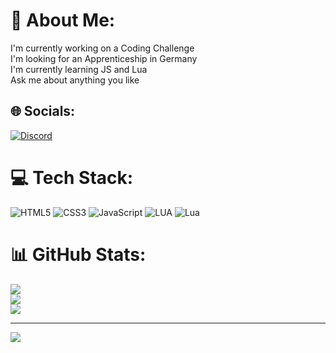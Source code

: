 # 💫 About Me:
I'm currently working on a Coding Challenge<br>I'm looking for an Apprenticeship in Germany<br>I'm currently learning JS and Lua<br>Ask me about anything you like


## 🌐 Socials:
[![Discord](https://img.shields.io/badge/Discord-%237289DA.svg?logo=discord&logoColor=white)](https://discord.gg/professor_pigeon_) 

# 💻 Tech Stack:
![HTML5](https://img.shields.io/badge/html5-%23E34F26.svg?style=for-the-badge&logo=html5&logoColor=white) ![CSS3](https://img.shields.io/badge/css3-%231572B6.svg?style=for-the-badge&logo=css3&logoColor=white) ![JavaScript](https://img.shields.io/badge/javascript-%23323330.svg?style=for-the-badge&logo=javascript&logoColor=%23F7DF1E) ![LUA](https://img.shields.io/badge/css3-%231572B6.svg?style=for-the-badge&logo=css3&logoColor=white) ![Lua](https://img.shields.io/badge/lua-%232C2D72.svg?style=for-the-badge&logo=lua&logoColor=white)
# 📊 GitHub Stats:
![](https://github-readme-stats.vercel.app/api?username=the-pigeon-coder&theme=dark&hide_border=false&include_all_commits=false&count_private=false)<br/>
![](https://github-readme-streak-stats.herokuapp.com/?user=the-pigeon-coder&theme=dark&hide_border=false)<br/>
![](https://github-readme-stats.vercel.app/api/top-langs/?username=the-pigeon-coder&theme=dark&hide_border=false&include_all_commits=false&count_private=false&layout=compact)

---
[![](https://visitcount.itsvg.in/api?id=the-pigeon-coder&icon=0&color=4)](https://visitcount.itsvg.in)

<!-- Proudly created with GPRM ( https://gprm.itsvg.in ) -->
